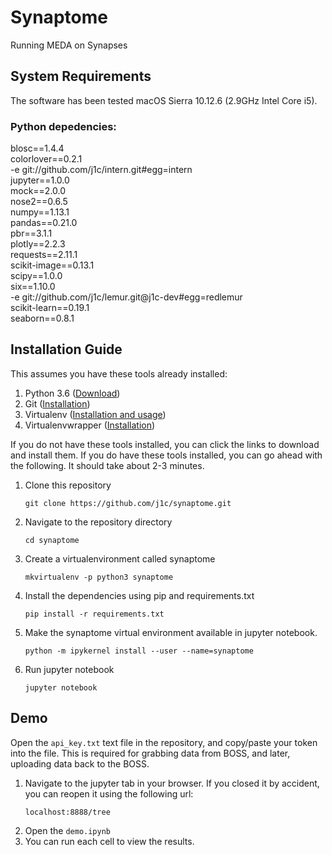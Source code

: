 # Synaptome
Running MEDA on Synapses

## System Requirements
The software has been tested macOS Sierra 10.12.6 (2.9GHz Intel Core i5).

### Python depedencies:
blosc==1.4.4<br/>
colorlover==0.2.1<br/>
-e git://github.com/j1c/intern.git#egg=intern<br/>
jupyter==1.0.0<br/>
mock==2.0.0<br/>
nose2==0.6.5<br/>
numpy==1.13.1<br/>
pandas==0.21.0<br/>
pbr==3.1.1<br/>
plotly==2.2.3<br/>
requests==2.11.1<br/>
scikit-image==0.13.1<br/>
scipy==1.0.0<br/>
six==1.10.0<br/>
-e git://github.com/j1c/lemur.git@j1c-dev#egg=redlemur<br/>
scikit-learn==0.19.1<br/>
seaborn==0.8.1<br/>

## Installation Guide
This assumes you have these tools already installed:

1. Python 3.6 ([Download](https://www.python.org/downloads/))
2. Git ([Installation](https://git-scm.com/book/en/v2/Getting-Started-Installing-Git))
2. Virtualenv ([Installation and usage](https://help.dreamhost.com/hc/en-us/articles/115000695551-Installing-and-using-Python-s-virtualenv-using-Python-3))
3. Virtualenvwrapper ([Installation](http://virtualenvwrapper.readthedocs.io/en/latest/install.html))

If you do not have these tools installed, you can click the links to download and install them. If you do have these tools installed, you can go ahead with the following. It should take about 2-3 minutes.
1. Clone this repository
    ```
    git clone https://github.com/j1c/synaptome.git
    ```
2. Navigate to the repository directory
    ```
    cd synaptome
    ```
3. Create a virtualenvironment called synaptome
    ```
    mkvirtualenv -p python3 synaptome
    ```
2. Install the dependencies using pip and requirements.txt
    ```
    pip install -r requirements.txt
    ```
3. Make the synaptome virtual environment available in jupyter notebook.
    ```
    python -m ipykernel install --user --name=synaptome
    ```
4. Run jupyter notebook
    ```
    jupyter notebook
    ```

## Demo
Open the `api_key.txt` text file in the repository, and copy/paste your token into the file. This is required for grabbing data from BOSS, and later, uploading data back to the BOSS.

1. Navigate to the jupyter tab in your browser. If you closed it by accident, you can reopen it using the following url:
    ```
    localhost:8888/tree
    ```
2. Open the `demo.ipynb`
3. You can run each cell to view the results.
